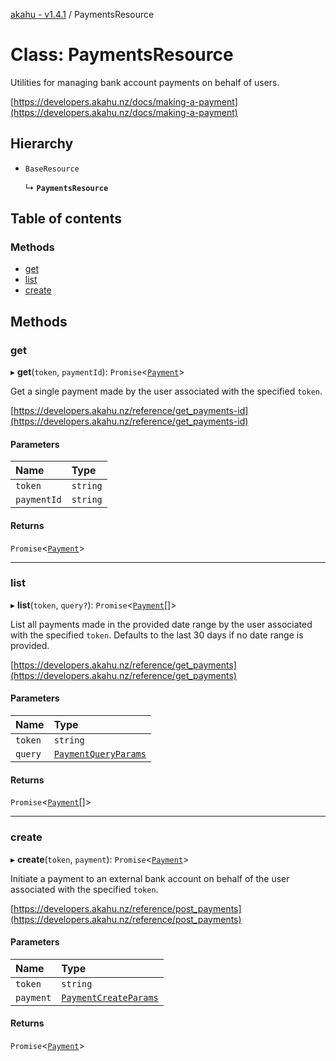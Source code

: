 [akahu - v1.4.1](../README.md) / PaymentsResource

# Class: PaymentsResource

Utilities for managing bank account payments on behalf of users.

[https://developers.akahu.nz/docs/making-a-payment](https://developers.akahu.nz/docs/making-a-payment)

## Hierarchy

- `BaseResource`

  ↳ **`PaymentsResource`**

## Table of contents

### Methods

- [get](PaymentsResource.md#get)
- [list](PaymentsResource.md#list)
- [create](PaymentsResource.md#create)

## Methods

### get

▸ **get**(`token`, `paymentId`): `Promise`<[`Payment`](../README.md#payment)\>

Get a single payment made by the user associated with the specified `token`.

[https://developers.akahu.nz/reference/get_payments-id](https://developers.akahu.nz/reference/get_payments-id)

#### Parameters

| Name | Type |
| :------ | :------ |
| `token` | `string` |
| `paymentId` | `string` |

#### Returns

`Promise`<[`Payment`](../README.md#payment)\>

___

### list

▸ **list**(`token`, `query?`): `Promise`<[`Payment`](../README.md#payment)[]\>

List all payments made in the provided date range by the user associated
with the specified `token`. Defaults to the last 30 days if no date range
is provided.

[https://developers.akahu.nz/reference/get_payments](https://developers.akahu.nz/reference/get_payments)

#### Parameters

| Name | Type |
| :------ | :------ |
| `token` | `string` |
| `query` | [`PaymentQueryParams`](../README.md#paymentqueryparams) |

#### Returns

`Promise`<[`Payment`](../README.md#payment)[]\>

___

### create

▸ **create**(`token`, `payment`): `Promise`<[`Payment`](../README.md#payment)\>

Initiate a payment to an external bank account on behalf of the user associated
with the specified `token`.

[https://developers.akahu.nz/reference/post_payments](https://developers.akahu.nz/reference/post_payments)

#### Parameters

| Name | Type |
| :------ | :------ |
| `token` | `string` |
| `payment` | [`PaymentCreateParams`](../README.md#paymentcreateparams) |

#### Returns

`Promise`<[`Payment`](../README.md#payment)\>
